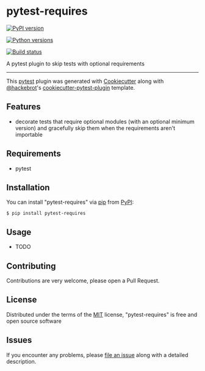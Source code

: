 # pytest-requires

[![PyPI version](https://img.shields.io/pypi/v/pytest-requires.svg)](https://pypi.org/project/pytest-requires)

[![Python versions](https://img.shields.io/pypi/pyversions/pytest-requires.svg)](https://pypi.org/project/pytest-requires)

[![Build status](https://github.com/duncanmmacleod/pytest-requires/actions/workflows/build.yml/badge.svg)](https://github.com/duncanmmacleod/pytest-requires/actions/workflows/build.yml)

A pytest plugin to skip tests with optional requirements

------------------------------------------------------------------------

This [pytest](https://github.com/pytest-dev/pytest) plugin was generated
with [Cookiecutter](https://github.com/audreyr/cookiecutter) along with
[\@hackebrot](https://github.com/hackebrot)\'s
[cookiecutter-pytest-plugin](https://github.com/pytest-dev/cookiecutter-pytest-plugin)
template.

## Features

- decorate tests that require optional modules (with an optional minimum version)
  and gracefully skip them when the requirements aren't importable

## Requirements

- pytest

## Installation

You can install \"pytest-requires\" via
[pip](https://pypi.org/project/pip/) from
[PyPI](https://pypi.org/project):

    $ pip install pytest-requires

## Usage

-   TODO

## Contributing

Contributions are very welcome, please open a Pull Request.

## License

Distributed under the terms of the
[MIT](http://opensource.org/licenses/MIT) license, \"pytest-requires\"
is free and open source software

## Issues

If you encounter any problems, please
[file an issue](https://github.com/duncanmmacleod/pytest-requires/issues)
along with a detailed description.
